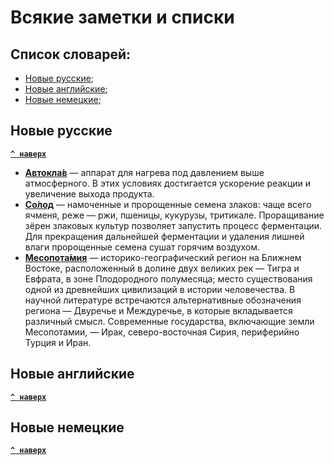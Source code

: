 # Всякие заметки и списки
## Список словарей:
* [Новые русские](#Новые-русские);
* [Новые английские](#Новые-английские);
* [Новые немецкие](#Новые-немецкие);

## Новые русские
**[`^ наверх`](#)**

* [**Автокла́в**](https://ru.wikipedia.org/wiki/%D0%90%D0%B2%D1%82%D0%BE%D0%BA%D0%BB%D0%B0%D0%B2) — аппарат для нагрева под давлением выше атмосферного. В этих условиях достигается ускорение реакции и увеличение выхода продукта.
* [**Со́лод**](https://ru.wikipedia.org/wiki/%D0%A1%D0%BE%D0%BB%D0%BE%D0%B4) — намоченные и пророщенные семена злаков: чаще всего ячменя, реже — ржи, пшеницы, кукурузы, тритикале. Проращивание зёрен злаковых культур позволяет запустить процесс ферментации. Для прекращения дальнейшей ферментации и удаления лишней влаги пророщенные семена сушат горячим воздухом.
* [**Месопота́мия**](https://ru.wikipedia.org/wiki/%D0%9C%D0%B5%D1%81%D0%BE%D0%BF%D0%BE%D1%82%D0%B0%D0%BC%D0%B8%D1%8F) — историко-географический регион на Ближнем Востоке, расположенный в долине двух великих рек — Тигра и Евфрата, в зоне Плодородного полумесяца; место существования одной из древнейших цивилизаций в истории человечества. В научной литературе встречаются альтернативные обозначения региона — Двуречье и Междуречье, в которые вкладывается различный смысл. Современные государства, включающие земли Месопотамии, — Ирак, северо-восточная Сирия, периферийно Турция и Иран.

## Новые английские
**[`^ наверх`](#)**

## Новые немецкие
**[`^ наверх`](#)**
